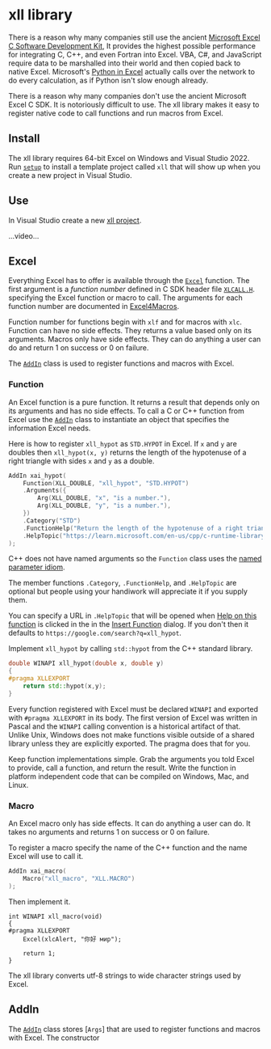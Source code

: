 ﻿# xll library

There is a reason why many companies still use the ancient 
[Microsoft Excel C Software Development Kit](https://learn.microsoft.com/en-us/office/client-developer/excel/welcome-to-the-excel-software-development-kit), 
It provides the highest possible performance
for integrating C, C++, and even Fortran into Excel. 
VBA, C#, and JavaScript require data to be marshalled into their
world and then copied back to native Excel.
Microsoft's [Python in Excel](https://www.microsoft.com/en-us/microsoft-365/python-in-excel)
actually calls over the network to do every calculation, 
as if Python isn't slow enough already. 

There is a reason why many companies don't use the ancient Microsoft Excel C SDK. 
It is notoriously difficult to use. 
The xll library makes it easy to
register native code to call functions and run macros from Excel. 

## Install

The xll library requires 64-bit Excel on Windows and Visual Studio 2022.
Run [`setup`](setup/Release/setup.msi) to install a template project called `xll` that will
show up when you create a new project in Visual Studio.

## Use

In Visual Studio create a new [xll project](img/new_project.png).

...video...

## Excel

Everything Excel has to offer is available through the [`Excel`](excel.h) function.
The first argument is a _function number_ defined in C SDK header file
[`XLCALL.H`](XLCALL.H).
specifying the Excel function or macro to call.
The arguments for each function number are documented in 
[Excel4Macros](https://xlladdins.github.io/Excel4Macros/index.html).

Function number for functions begin with `xlf` and for macros with `xlc`.
Function can have no side effects. They returns a value based only on its arguments.
Macros only have side effects. They can do anything a user can do and return 1 on success or 0 on failure.

The [`AddIn`](addin.h) class is used to register functions and macros with Excel.

### Function

An Excel function is a pure function. 
It returns a result that depends only on its arguments
and has no side effects.
To call a C or C++ function from Excel use
the [`AddIn`](addin.h) class to instantiate an object
that specifies the information Excel needs.

Here is how to register `xll_hypot` as `STD.HYPOT` in Excel.
If `x` and `y` are doubles then `xll_hypot(x, y)` returns the length of 
the hypotenuse of a right triangle with sides `x` and `y` as a double.
```C++
AddIn xai_hypot(
    Function(XLL_DOUBLE, "xll_hypot", "STD.HYPOT")
	.Arguments({
		Arg(XLL_DOUBLE, "x", "is a number."),
		Arg(XLL_DOUBLE, "y", "is a number."),
	})
	.Category("STD")
	.FunctionHelp("Return the length of the hypotenuse of a right triangle with sides x and y.")
	.HelpTopic("https://learn.microsoft.com/en-us/cpp/c-runtime-library/reference/hypot-hypotf-hypotl-hypot-hypotf-hypotl?view=msvc-170")
);
```
C++ does not have named arguments so the `Function` class uses the 
[named parameter idiom](https://isocpp.org/wiki/faq/ctors#named-parameter-idiom).

The member functions `.Category`, `.FunctionHelp`, and `.HelpTopic` are optional but people using your
handiwork will appreciate it if you supply them. 

You can specify a URL in `.HelpTopic` that will be opened when 
[Help on this function](https://support.microsoft.com/en-us/office/excel-functions-by-category-5f91f4e9-7b42-46d2-9bd1-63f26a86c0eb)
is clicked in the in the 
[Insert Function](https://support.microsoft.com/en-us/office/insert-function-74474114-7c7f-43f5-bec3-096c56e2fb13)
dialog. If you don't then it defaults to `https://google.com/search?q=xll_hypot`.

Implement `xll_hypot` by calling `std::hypot` from the C++ standard library.
```C++
double WINAPI xll_hypot(double x, double y)
{
#pragma XLLEXPORT
	return std::hypot(x,y);
}
```
Every function registered with Excel must be declared `WINAPI`
and exported with `#pragma XLLEXPORT` in its body.
The first version of Excel was written in Pascal and the `WINAPI` calling convention
is a historical artifact of that. Unlike Unix, Windows does not make functions
visible outside of a shared library unless they are explicitly exported.
The pragma does that for you.

Keep function implementations simple. Grab the arguments you told Excel to provide,
call a function, and return the result. Write the function in platform independent
code that can be compiled on Windows, Mac, and Linux. 

### Macro

An Excel macro only has side effects. It can do anything a user can do. 
It takes no arguments and returns 1 on success or 0 on failure.

To register a macro specify the name of the C++ function and the name Excel will use to call it.
```C++
AddIn xai_macro(
	Macro("xll_macro", "XLL.MACRO")
);
```
Then implement it.
```
int WINAPI xll_macro(void)
{
#pragma XLLEXPORT
	Excel(xlcAlert, "你好 мир");

	return 1;
}
```
The xll library converts utf-8 strings to wide character strings used by Excel.

## AddIn

The [`AddIn`](addin.h) class stores [`Args`] that are used to register functions and macros with Excel.
The constructor 
